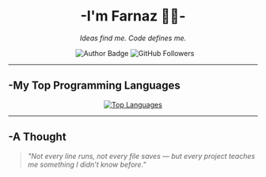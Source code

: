 <h1 align="center" >-I'm Farnaz 👩‍💻-</h1>
<p align="center"><i>Ideas find me. Code defines me.</i></p>

<p align="center">
  <img src="https://img.shields.io/badge/Author-farnaztr-800000" alt="Author Badge" />
<img src="https://img.shields.io/github/followers/farnaztr?style=social&label=Followers" alt="GitHub Followers" />
</p>


---

## -My Top Programming Languages

<p align="center">
  <a href="https://github.com/anuraghazra/github-readme-stats">
<img src="https://github-readme-stats.vercel.app/api/top-langs/?username=farnaztr&layout=compact&theme=vision-friendly-dark&langs_count=10&cacheSeconds=300" alt="Top Languages" />
  </a>
</p>

---

## -A Thought

> _"Not every line runs, not every file saves — but every project teaches me something I didn’t know before."_
